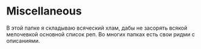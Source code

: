 # Miscellaneous

В этой папке я складываю всяческий хлам, дабы не засорять всякой мелочевкой основной список реп. Во многих папках есть свои ридми с описаниями.
